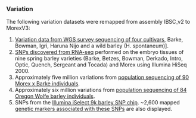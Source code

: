 ### Variation

The following variation datasets were remapped from assembly IBSC_v2 to MorexV3:

1.  [Variation data from WGS survey sequencing of four
    cultivars](http://europepmc.org/abstract/MED/23075845), Barke,
    Bowman, Igri, Haruna Nijo and a wild barley (H. spontaneum)\].
2.  [SNPs discovered from
    RNA-seq](http://europepmc.org/abstract/MED/23075845) performed on
    the embryo tissues of nine spring barley varieties (Barke, Betzes,
    Bowman, Derkado, Intro, Optic, Quench, Sergeant and Tocada) and
    Morex using Illumina HiSeq 2000.
3.  Approximately five million variations from [population sequencing of
    90 Morex x Barke
    individuals](http://europepmc.org/abstract/MED/24243933).
4.  Approximately six million variations from [population sequencing of
    84 Oregon Wolfe barley
    individuals](http://europepmc.org/abstract/MED/24243933).
5.  SNPs from the [Illumina iSelect 9k barley SNP
    chip](http://bioinf.hutton.ac.uk/iselect/app/index.pl). \~2,600
    mapped [genetic markers associated with these
    SNPs](http://europepmc.org/abstract/MED/23998490) are also
    displayed.
